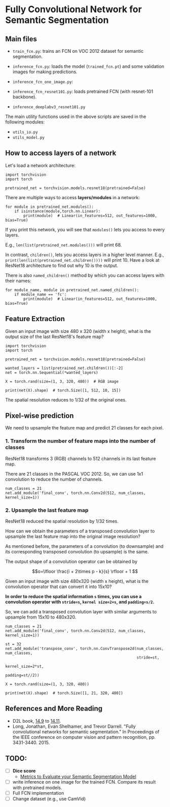 # Fully Convolutional Network for Semantic Segmentation


## Main files

* `train_fcn.py`: trains an FCN on VOC 2012 dataset for semantic segmentation.

* `inference_fcn.py`: loads the model (`trained_fcn.pt`) and some validation images 
for making predictions.  

* `inference_fcn_one_image.py`:

* `inference_fcn_resnet101.py`: loads pretrained FCN (with resnet-101 backbone).

* `inference_deeplabv3_resnet101.py`


The main utility functions used in the above scripts are saved in the following modules:
- `utils_io.py`
- `utils_model.py`


## How to access layers of a network

Let's load a network architecture:

```
import torchvision
import torch

pretrained_net = torchvision.models.resnet18(pretrained=False)
```

There are multiple ways to access **layers/modules** in a network:

```
for module in pretrained_net.modules():
    if isinstance(module,torch.nn.Linear):
        print(module)  # Linear(in_features=512, out_features=1000, bias=True)
```

If you print this network, you will see that `modules()` lets you access to every layers.

E.g., `len(list(pretrained_net.modules()))` will print 68.

In contrast, `children()`, lets you access layers in a higher level manner. 
E.g., `print(len(list(pretrained_net.children())))` will print 10. 
Have a look at ResNet18 architecture to find out why 10 is the output.  

There is also `named_children()` method by which you can access layers with their names:

```
for module_name, module in pretrained_net.named_children():
    if module_name == 'fc':
        print(module)  # Linear(in_features=512, out_features=1000, bias=True)
```


## Feature Extraction

Given an input image with size 480 x 320 (width x height), what is the output 
size of the last ResNet18's feature map?
```
import torchvision
import torch

pretrained_net = torchvision.models.resnet18(pretrained=False)

wanted_layers = list(pretrained_net.children())[:-2]
net = torch.nn.Sequential(*wanted_layers)

X = torch.rand(size=(1, 3, 320, 480))  # RGB image

print(net(X).shape)  # torch.Size([1, 512, 10, 15])
```
The spatial resolution reduces to 1/32 of the original ones. 


## Pixel-wise prediction

We need to upsample the feature map and predict 21 classes for each pixel. 

### 1. Transform the number of feature maps into the number of classes

ResNet18 transforms 3 (RGB) channels to 512 channels in its last feature map.

There are 21 classes in the PASCAL VOC 2012. So, we can use 1x1 convolution 
to reduce the number of channels.

```
num_classes = 21
net.add_module('final_conv', torch.nn.Conv2d(512, num_classes, kernel_size=1))
```


### 2. Upsample the last feature map

ResNet18 reduced the spatial resolution by 1/32 times. 

How can we obtain the parameters of a transposed convolution 
layer to upsample the last feature map into the original image resolution?  

As mentioned before, the parameters of a convolution (to downsample) and its corresponding 
transposed convolution (to upsample) is the same.

The output shape of a convolution operator can be obtained by

$$o=\lfloor \frac{i + 2\times p - k}{s} \rfloor + 1 $$

Given an input image with size 480x320 (width x height), 
what is the convolution operator that can convert it into 15x10?

**In order to reduce the spatial information `s` times, you can use a convolution operator with
`stride=s`, `kernel size=2×s`, and `padding=s/2`.**

So, we can add a transposed convolution layer with similar arguments to upsample from 15x10 to 480x320.

```
num_classes = 21
net.add_module('final_conv', torch.nn.Conv2d(512, num_classes, kernel_size=1))

st = 32
net.add_module('transpose_conv', torch.nn.ConvTranspose2d(num_classes, num_classes,
                                                          stride=st, 
                                                          kernel_size=2*st, 
                                                          padding=st//2))
                                    
X = torch.rand(size=(1, 3, 320, 480))

print(net(X).shape)  # torch.Size([1, 21, 320, 480])
```


## References and More Reading

- D2L book, [14.9](https://d2l.ai/chapter_computer-vision/semantic-segmentation-and-dataset.html) to [14.11](https://d2l.ai/chapter_computer-vision/fcn.html).
- Long, Jonathan, Evan Shelhamer, and Trevor Darrell. "Fully convolutional networks for semantic segmentation." In Proceedings of the IEEE conference on computer vision and pattern recognition, pp. 3431-3440. 2015.

## TODO:

- [ ] **Dice score**
  - [Metrics to Evaluate your Semantic Segmentation Model](https://towardsdatascience.com/metrics-to-evaluate-your-semantic-segmentation-model-6bcb99639aa2)
- [ ] write inference on one image for the trained FCN. Compare its result with pretrained models.
- [ ] Full FCN implementation
- [ ] Change dataset (e.g., use CamVid)
